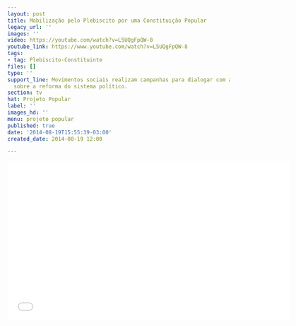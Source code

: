 ```yaml
---
layout: post
title: Mobilização pelo Plebiscito por uma Constituição Popular
legacy_url: ''
images: ''
video: https://youtube.com/watch?v=L5UQgFpQW-8
youtube_link: https://www.youtube.com/watch?v=L5UQgFpQW-8
tags:
- tag: Plebiscito-Constituinte
files: []
type: ''
support_line: Movimentos sociais realizam campanhas para dialogar com a sociedade
  sobre a reforma do sistema político.
section: tv
hat: Projeto Popular
label: ''
images_hd: ''
menu: projeto popular
published: true
date: '2014-08-19T15:55:39-03:00'
created_date: 2014-08-19 12:00

---
```

<p style="text-align:center"><iframe allowfullscreen="" frameborder="0" height="360" name="coverVideo" src="//www.youtube.com/embed/L5UQgFpQW-8" width="640"></iframe></p>
